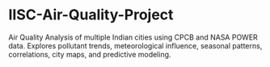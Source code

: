# IISC-Air-Quality-Project
Air Quality Analysis of multiple Indian cities using CPCB and NASA POWER data. Explores pollutant trends, meteorological influence, seasonal patterns, correlations, city maps, and predictive modeling.
